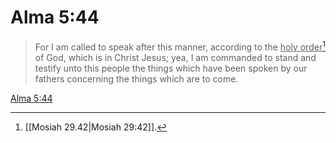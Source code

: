# Alma 5:44

> For I am called to speak after this manner, according to the <u>holy order</u>[^a] of God, which is in Christ Jesus; yea, I am commanded to stand and testify unto this people the things which have been spoken by our fathers concerning the things which are to come.

[Alma 5:44](https://www.churchofjesuschrist.org/study/scriptures/bofm/alma/5?lang=eng&id=p44#p44)


[^a]: [[Mosiah 29.42|Mosiah 29:42]].  
